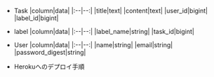 * Task
  |column|data|
  |:--|--:|
  |title|text|
  |content|text|
  |user_id|bigint|
  |label_id|bigint|

* label
  |column|data|
  |:--|--:|
  |label_name|string|
  |task_id|bigint|

* User
  |column|data|
  |:--|--:|
  |name|string|
  |email|string|
  |password_digest|string|

* Herokuへのデプロイ手順
